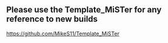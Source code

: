 ## Please use the Template_MiSTer for any reference to new builds
https://github.com/MikeS11/Template_MiSTer
